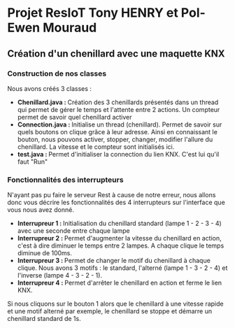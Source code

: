 # Projet ResIoT Tony HENRY et Pol-Ewen Mouraud
## Création d'un chenillard avec une maquette KNX

### Construction de nos classes

<p> 
 Nous avons créés 3 classes :
  <ul>
    <li><strong>Chenillard.java : </strong> Création des 3 chenillards présentés dans un thread qui permet de gérer le temps et l'attente entre 2 actions. 
    Un compteur permet de savoir quel chenillard activer</li>
    <li><strong>Connection.java  : </strong> Initialise un thread (chenillard). Permet de savoir sur quels boutons on clique grâce à leur adresse. Ainsi en connaissant le bouton, nous pouvons activer, stopper, changer, modifier l'allure du chenillard. La vitesse et le compteur sont initialisés ici. </li>
    <li><strong>test.java  : </strong> Permet d'initialiser la connection du lien KNX. C'est lui qu'il faut "Run"</li>
</ul>
        

### Fonctionnalités des interrupteurs

<p> N'ayant pas pu faire le serveur Rest à cause de notre erreur, nous allons donc vous décrire les fonctionnalités des 4 interrupteurs sur l'interface que vous nous avez donné.
  
  
  <ul>
    <li><strong>Interrupreur 1  : </strong> Initialisation du chenillard standard (lampe 1 - 2 - 3 - 4) avec une seconde entre chaque lampe </li>
    <li><strong>Interrupreur 2  : </strong> Permet d'augmenter la vitesse du chenillard en action, c'est à dire diminuer le temps entre 2 lampes. A chaque clique le temps diminue de 100ms.</li>
    <li><strong>Interrupreur 3  : </strong> Permet de changer le motif du chenillard à chaque clique. Nous avons 3 motifs : le standard, l'alterné (lampe 1 - 3 - 2 - 4) et l'inverse (lampe 4 - 3 - 2 - 1).</li>
    <li><strong>Interrupreur 4  : </strong> Permet d'arrêter le chenillard en action et ferme le lien KNX.</li>
</ul>
                        
                        
                       
                      
                      
 Si nous cliquons sur le bouton 1 alors que le chenillard à une vitesse rapide et une motif alterné par exemple, le chenillard se stoppe et démarre un chenillard standard de 1s.
</p>

